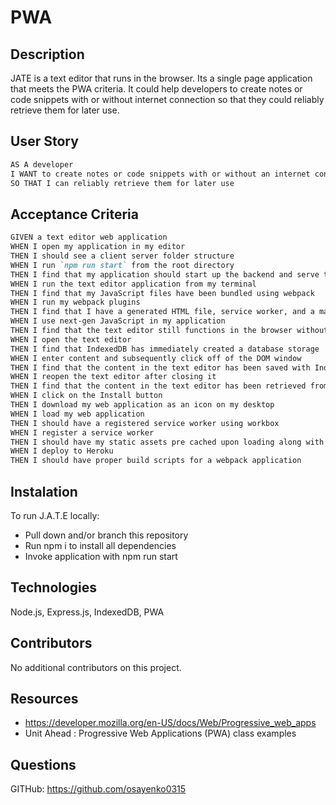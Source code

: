 # PWA

## Description
JATE is a text editor that runs in the browser. Its a single page application that meets the PWA criteria. It could help developers to create notes or code snippets with or without internet connection so that they could reliably retrieve them for later use.

## User Story 
```md
AS A developer
I WANT to create notes or code snippets with or without an internet connection
SO THAT I can reliably retrieve them for later use
```

## Acceptance Criteria
```md
GIVEN a text editor web application
WHEN I open my application in my editor
THEN I should see a client server folder structure
WHEN I run `npm run start` from the root directory
THEN I find that my application should start up the backend and serve the client
WHEN I run the text editor application from my terminal
THEN I find that my JavaScript files have been bundled using webpack
WHEN I run my webpack plugins
THEN I find that I have a generated HTML file, service worker, and a manifest file
WHEN I use next-gen JavaScript in my application
THEN I find that the text editor still functions in the browser without errors
WHEN I open the text editor
THEN I find that IndexedDB has immediately created a database storage
WHEN I enter content and subsequently click off of the DOM window
THEN I find that the content in the text editor has been saved with IndexedDB
WHEN I reopen the text editor after closing it
THEN I find that the content in the text editor has been retrieved from our IndexedDB
WHEN I click on the Install button
THEN I download my web application as an icon on my desktop
WHEN I load my web application
THEN I should have a registered service worker using workbox
WHEN I register a service worker
THEN I should have my static assets pre cached upon loading along with subsequent pages and static assets
WHEN I deploy to Heroku
THEN I should have proper build scripts for a webpack application
```

## Instalation
To run J.A.T.E locally:
* Pull down and/or branch this repository
* Run npm i to install all dependencies
* Invoke application with npm run start

## Technologies
Node.js, Express.js, IndexedDB, PWA

## Contributors
No additional contributors on this project.

## Resources
* https://developer.mozilla.org/en-US/docs/Web/Progressive_web_apps
* Unit Ahead : Progressive Web Applications (PWA) class examples

## Questions
GITHub: https://github.com/osayenko0315
